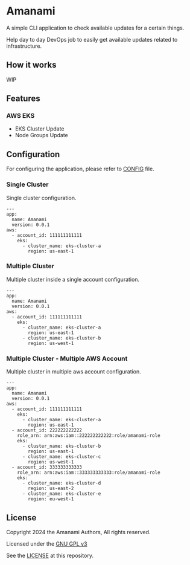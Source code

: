 # Amanami

A simple CLI application to check available updates for a certain things.

Help day to day DevOps job to easily get available updates related to infrastructure.

## How it works

WIP

## Features

### AWS EKS

- EKS Cluster Update
- Node Groups Update

## Configuration

For configuring the application, please refer to [CONFIG](config/config.yaml.example) file.

### Single Cluster

Single cluster configuration.

```
---
app:
  name: Amanami
  version: 0.0.1
aws:
  - account_id: 111111111111
    eks:
      - cluster_name: eks-cluster-a
        region: us-east-1
```

### Multiple Cluster

Multiple cluster inside a single account configuration.

```
---
app:
  name: Amanami
  version: 0.0.1
aws:
  - account_id: 111111111111
    eks:
      - cluster_name: eks-cluster-a
        region: us-east-1
      - cluster_name: eks-cluster-b
        region: us-west-1
```

### Multiple Cluster - Multiple AWS Account

Multiple cluster in multiple aws account configuration.

```
---
app:
  name: Amanami
  version: 0.0.1
aws:
  - account_id: 111111111111
    eks:
      - cluster_name: eks-cluster-a
        region: us-east-1
  - account_id: 222222222222
    role_arn: arn:aws:iam::222222222222:role/amanami-role
    eks:
      - cluster_name: eks-cluster-b
        region: us-east-1
      - cluster_name: eks-cluster-c
        region: us-west-1
  - account_id: 333333333333
    role_arn: arn:aws:iam::333333333333:role/amanami-role
    eks:
      - cluster_name: eks-cluster-d
        region: us-east-2
      - cluster_name: eks-cluster-e
        region: eu-west-1
```

## License

Copyright 2024 the Amanami Authors, All rights reserved.

Licensed under the [GNU GPL v3](https://www.gnu.org/licenses/gpl-3.0.html)

See the [LICENSE](LICENSE) at this repository.
